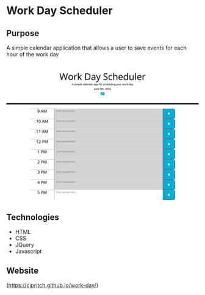 # Work Day Scheduler 

## Purpose
A simple calendar application that allows a user to save events for each hour of the work day

![image](./assets/images/screencapture-cjpritch-github-io-work-day-2022-06-09-17_55_22.png)

## Technologies 
* HTML
* CSS
* JQuery
* Javascript

## Website
(https://cjpritch.github.io/work-day/)